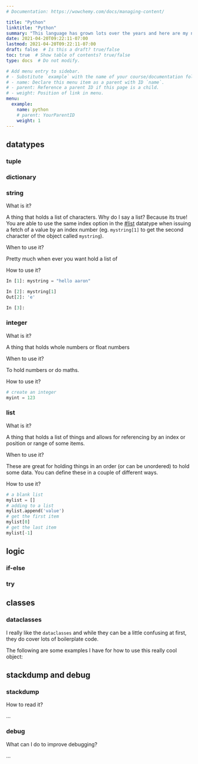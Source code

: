 ```yaml
---
# Documentation: https://wowchemy.com/docs/managing-content/

title: "Python"
linktitle: "Python"
summary: "This language has grown lots over the years and here are my notes."
date: 2021-04-20T09:22:11-07:00
lastmod: 2021-04-20T09:22:11-07:00
draft: false  # Is this a draft? true/false
toc: true  # Show table of contents? true/false
type: docs  # Do not modify.

# Add menu entry to sidebar.
# - Substitute `example` with the name of your course/documentation folder.
# - name: Declare this menu item as a parent with ID `name`.
# - parent: Reference a parent ID if this page is a child.
# - weight: Position of link in menu.
menu:
  example:
    name: python
    # parent: YourParentID
    weight: 1
---
```


## datatypes

### tuple

### dictionary

### string

What is it?

A thing that holds a list of characters. Why do I say a list? Because its true! You are able to use the same index option in the [#list](#list) datatype when issuing a fetch of a value by an index number (eg. `mystring[1]` to get the second character of the object called `mystring`).

When to use it?

Pretty much when ever you want hold a list of

How to use it?

```python
In [1]: mystring = "hello aaron"

In [2]: mystring[1]
Out[2]: 'e'

In [3]:
```

### integer

What is it?

A thing that holds whole numbers or float numbers

When to use it?

To hold numbers or do maths.

How to use it?

```python
# create an integer
myint = 123
```



### list

What is it?

A thing that holds a list of things and allows for referencing by an index or position or range of some items.

When to use it?

These are great for holding things in an order (or can be unordered) to hold some data. You can define these in a couple of different ways.

How to use it?

```python
# a blank list
mylist = []
# adding to a list
mylist.append('value')
# get the first item
mylist[0]
# get the last item
mylist[-1]
```

## logic

### if-else

### try

## classes

### dataclasses

I really like the `dataclasses` and while they can be a little confusing at first, they do cover lots of boilerplate code.

The following are some examples I have for how to use this really cool object:

## stackdump and debug

### stackdump

How to read it?

...

### debug

What can I do to improve debugging?

...
